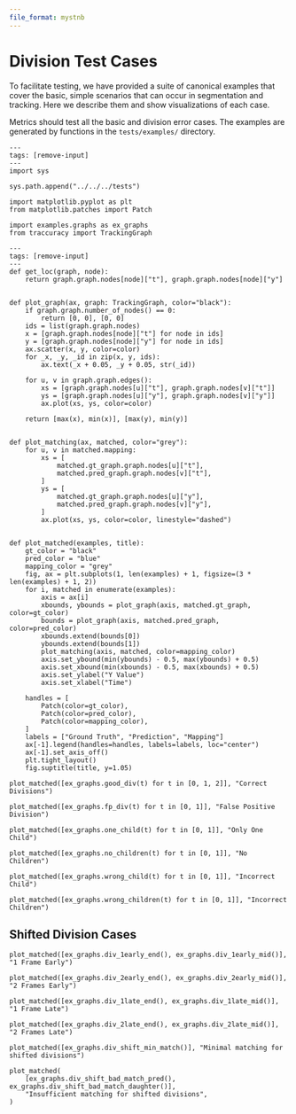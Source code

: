 ```yaml
---
file_format: mystnb
---
```

# Division Test Cases


To facilitate testing, we have provided a suite of canonical examples that
cover the basic, simple scenarios that can occur in segmentation and tracking.
Here we describe them and show visualizations of each case.

Metrics should test all the basic and division error cases. The examples are generated by
functions in the `tests/examples/` directory.

```{code-cell} ipython3
---
tags: [remove-input]
---
import sys

sys.path.append("../../../tests")

import matplotlib.pyplot as plt
from matplotlib.patches import Patch

import examples.graphs as ex_graphs
from traccuracy import TrackingGraph
```

```{code-cell} ipython3
---
tags: [remove-input]
---
def get_loc(graph, node):
    return graph.graph.nodes[node]["t"], graph.graph.nodes[node]["y"]


def plot_graph(ax, graph: TrackingGraph, color="black"):
    if graph.graph.number_of_nodes() == 0:
        return [0, 0], [0, 0]
    ids = list(graph.graph.nodes)
    x = [graph.graph.nodes[node]["t"] for node in ids]
    y = [graph.graph.nodes[node]["y"] for node in ids]
    ax.scatter(x, y, color=color)
    for _x, _y, _id in zip(x, y, ids):
        ax.text(_x + 0.05, _y + 0.05, str(_id))

    for u, v in graph.graph.edges():
        xs = [graph.graph.nodes[u]["t"], graph.graph.nodes[v]["t"]]
        ys = [graph.graph.nodes[u]["y"], graph.graph.nodes[v]["y"]]
        ax.plot(xs, ys, color=color)

    return [max(x), min(x)], [max(y), min(y)]


def plot_matching(ax, matched, color="grey"):
    for u, v in matched.mapping:
        xs = [
            matched.gt_graph.graph.nodes[u]["t"],
            matched.pred_graph.graph.nodes[v]["t"],
        ]
        ys = [
            matched.gt_graph.graph.nodes[u]["y"],
            matched.pred_graph.graph.nodes[v]["y"],
        ]
        ax.plot(xs, ys, color=color, linestyle="dashed")


def plot_matched(examples, title):
    gt_color = "black"
    pred_color = "blue"
    mapping_color = "grey"
    fig, ax = plt.subplots(1, len(examples) + 1, figsize=(3 * len(examples) + 1, 2))
    for i, matched in enumerate(examples):
        axis = ax[i]
        xbounds, ybounds = plot_graph(axis, matched.gt_graph, color=gt_color)
        bounds = plot_graph(axis, matched.pred_graph, color=pred_color)
        xbounds.extend(bounds[0])
        ybounds.extend(bounds[1])
        plot_matching(axis, matched, color=mapping_color)
        axis.set_ybound(min(ybounds) - 0.5, max(ybounds) + 0.5)
        axis.set_xbound(min(xbounds) - 0.5, max(xbounds) + 0.5)
        axis.set_ylabel("Y Value")
        axis.set_xlabel("Time")

    handles = [
        Patch(color=gt_color),
        Patch(color=pred_color),
        Patch(color=mapping_color),
    ]
    labels = ["Ground Truth", "Prediction", "Mapping"]
    ax[-1].legend(handles=handles, labels=labels, loc="center")
    ax[-1].set_axis_off()
    plt.tight_layout()
    fig.suptitle(title, y=1.05)
```

```{code-cell} ipython3
plot_matched([ex_graphs.good_div(t) for t in [0, 1, 2]], "Correct Divisions")
```

```{code-cell} ipython3
plot_matched([ex_graphs.fp_div(t) for t in [0, 1]], "False Positive Division")
```

```{code-cell} ipython3
plot_matched([ex_graphs.one_child(t) for t in [0, 1]], "Only One Child")
```

```{code-cell} ipython3
plot_matched([ex_graphs.no_children(t) for t in [0, 1]], "No Children")
```

```{code-cell} ipython3
plot_matched([ex_graphs.wrong_child(t) for t in [0, 1]], "Incorrect Child")
```

```{code-cell} ipython3
plot_matched([ex_graphs.wrong_children(t) for t in [0, 1]], "Incorrect Children")
```

## Shifted Division Cases

```{code-cell} ipython3
plot_matched([ex_graphs.div_1early_end(), ex_graphs.div_1early_mid()], "1 Frame Early")
```

```{code-cell} ipython3
plot_matched([ex_graphs.div_2early_end(), ex_graphs.div_2early_mid()], "2 Frames Early")
```

```{code-cell} ipython3
plot_matched([ex_graphs.div_1late_end(), ex_graphs.div_1late_mid()], "1 Frame Late")
```

```{code-cell} ipython3
plot_matched([ex_graphs.div_2late_end(), ex_graphs.div_2late_mid()], "2 Frames Late")
```

```{code-cell} ipython3
plot_matched([ex_graphs.div_shift_min_match()], "Minimal matching for shifted divisions")
```

```{code-cell} ipython3
plot_matched(
    [ex_graphs.div_shift_bad_match_pred(), ex_graphs.div_shift_bad_match_daughter()],
    "Insufficient matching for shifted divisions",
)
```
